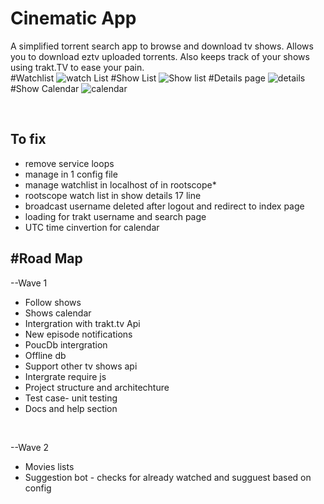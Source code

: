 # Cinematic App
A simplified torrent search app to browse and download tv shows. Allows you to download eztv uploaded torrents. Also keeps track of your shows using trakt.TV to ease your pain.
<br>
#Watchlist
![watch List](https://github.com/leorajdsouza/cinematic/blob/master/watchlist.png)
#Show List
![Show list](https://github.com/leorajdsouza/cinematic/blob/master/showlist.png)
#Details page
![details](https://github.com/leorajdsouza/cinematic/blob/master/details.png)
#Show Calendar
![calendar](https://github.com/leorajdsouza/cinematic/blob/master/calendar.png)

<br>

 To fix
 ------
 - remove service loops 
 - manage in 1 config file
 - manage watchlist in localhost of in rootscope* 
 - rootscope watch list in show details 17 line
 - broadcast username deleted after logout and redirect to index page
 - loading for trakt username and search page
 - UTC time cinvertion for calendar

 
#Road Map
--------
--Wave 1<br>
- Follow shows <br>
- Shows calendar <br>
- Intergration with trakt.tv Api <br>
- New episode notifications <br>
- PoucDb intergration<br>
- Offline db<br>
- Support other tv shows api<br>
- Intergrate require js <br>
- Project structure and architechture<br>
- Test case- unit testing<br>
- Docs and help section<br>
<br>

--Wave 2<br>
- Movies lists
- Suggestion bot - checks for already watched and sugguest based on config
